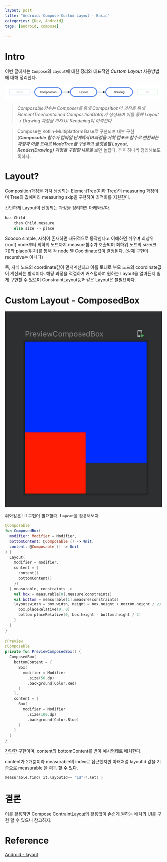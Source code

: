 ```yaml
---
layout: post
title: "Android: Compose Custom Layout - Basic"
categories: [Dev, Android]
tags: [android, compose]

---
```


# Intro

이번 글에서는 `Compose`의 `Layout`에 대한 정리와 대표적인 *Custom Layout* 사용방법에 대해 정리한다.

![compose](/assets/img/220214_1_2.png)

> *Composable함수는 Composer를 통해 Composition이 과정을 통해 ElementTree(contained CompositionData)가 생성되며 이를 통해 Layout → Drawing 과정을 거쳐 UI Rendering이 이뤄진다.*
>

> Compose는 Kotlin-Multiplatform Base로 구현되며 내부 구현(***Composable 함수가 컴파일 단계에서 IR과정을 거쳐 컴포즈 함수로 변환되는 과정과 이를 토대로 NodeTree를 구성하고 플랫폼별 Layout, Render(Drawing) 과정을 구현한 내용을*** 보면 놀랍다. 추후 하나씩 정리해보도록하자.
>

# Layout?

Composition과정을 거쳐 생성되는 ElementTree(이하 Tree)의 measuring 과정이며 Tree의 값에따라 measuring skip을 구현하여 최적화를 지원한다.

간단하게 Layout이 진행되는 과정을 정리하면 아래와같다.

```kotlin
has Child
	then Child.mesaure
	else size -> place
```

Sooooo simple, 자식이 존재하면 재귀적으로 동작한다고 이해하면 쉬우며 최상위(root) node부터 최하위 노드까지 measure함수가 호출되며 최하위 노드의 size(크기)와 place(위치)를 통해 각 node 별 Coordinate값이 결정된다. (실제 구현이 recursive는 아니다)

즉, 자식 노드의 coordinate값이 먼저계산되고 이를 토대로 부모 노드의 coordinate값이 계산되는 방식이다. 해당 과정을 적절하게 커스텀하여 원하는 Layout을 얼마든지 쉽게 구현할 수 있으며 ConstraintLayout등과 같은 Layout은 불필요하다.

# Custom Layout - ComposedBox

![Custom layout](/assets/img/220214_1_1.png)

위와같은 UI 구현이 필요할때, Layout을 활용해보자.

```kotlin
@Composable
fun ComposedBox(
  modifier: Modifier = Modifier,
  bottomContent: @Composable () -> Unit,
  content: @Composable () -> Unit
) {
  Layout(
    modifier = modifier,
    content = {
      content()
      bottomContent()
    })
  { measurable, constraints ->
    val box = measurable[0].measure(constraints)
    val bottom = measurable[1].measure(constraints)
    layout(width = box.width, height = box.height + bottom.height / 2) {
      box.placeRelative(0, 0)
      bottom.placeRelative(0, box.height - bottom.height / 2)
    }
  }
}

@Preview
@Composable
private fun PreviewComposedBox() {
  ComposedBox(
    bottomContent = {
      Box(
        modifier = Modifier
          .size(50.dp)
          .background(Color.Red)
      )
    },
    content = {
      Box(
        modifier = Modifier
          .size(100.dp)
          .background(Color.Blue)
      )
    }
  )
}
```

간단한 구현이며, content와 bottomContent를 받아 예시형태로 배치한다.

content가 2개뿐이라 measurable의 index로 접근했지만  아래처럼 layoutId 값을 기준으로 measurable 을 획득 할 수 있다.

```kotlin
measurable.find{ it.layoutId== "id"}?.let{ }
```

# 결론

이를 활용하면 Compose ContraintLayout의 활용없이 손쉽게 원하는 배치의 UI를 구현 할 수 있으니 참고하자.

# Reference

[Android - layout](https://developer.android.com/jetpack/compose/layouts)
